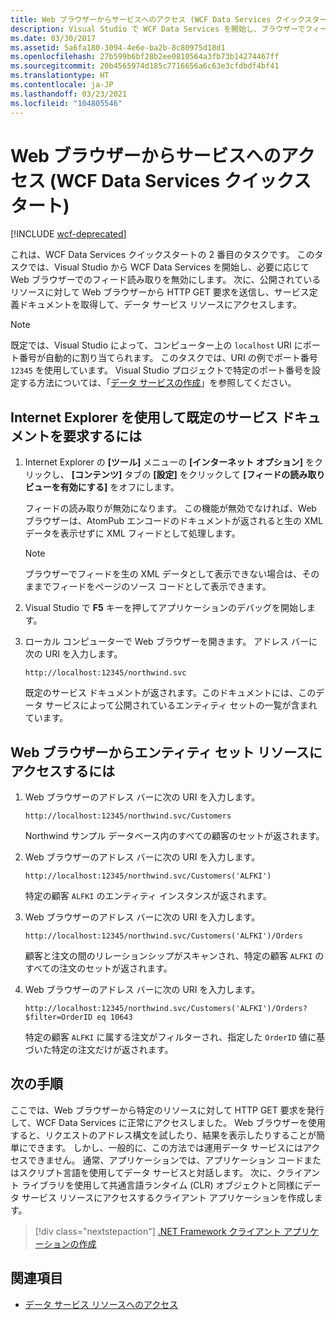 ```yaml
---
title: Web ブラウザーからサービスへのアクセス (WCF Data Services クイックスタート)
description: Visual Studio で WCF Data Services を開始し、ブラウザーでフィード読み取りを無効にする方法について説明します。 サービス定義ドキュメントを取得し、データ サービス リソースにアクセスします。
ms.date: 03/30/2017
ms.assetid: 5a6fa180-3094-4e6e-ba2b-8c80975d18d1
ms.openlocfilehash: 27b599b6bf28b2ee0810564a3fb73b14274467ff
ms.sourcegitcommit: 20b4565974d185c7716656a6c63e3cfdbdf4bf41
ms.translationtype: HT
ms.contentlocale: ja-JP
ms.lasthandoff: 03/23/2021
ms.locfileid: "104805546"
---
```

# <a name="accessing-the-service-from-a-web-browser-wcf-data-services-quickstart"></a>Web ブラウザーからサービスへのアクセス (WCF Data Services クイックスタート)

[!INCLUDE [wcf-deprecated](~/includes/wcf-deprecated.md)]

これは、WCF Data Services クイックスタートの 2 番目のタスクです。 このタスクでは、Visual Studio から WCF Data Services を開始し、必要に応じて Web ブラウザーでのフィード読み取りを無効にします。 次に、公開されているリソースに対して Web ブラウザーから HTTP GET 要求を送信し、サービス定義ドキュメントを取得して、データ サービス リソースにアクセスします。

> [!NOTE]
> 既定では、Visual Studio によって、コンピューター上の `localhost` URI にポート番号が自動的に割り当てられます。 このタスクでは、URI の例でポート番号 `12345` を使用しています。 Visual Studio プロジェクトで特定のポート番号を設定する方法については、「[データ サービスの作成](creating-the-data-service.md)」を参照してください。

## <a name="to-request-the-default-service-document-by-using-internet-explorer"></a>Internet Explorer を使用して既定のサービス ドキュメントを要求するには

1. Internet Explorer の **[ツール]** メニューの **[インターネット オプション]** をクリックし、 **[コンテンツ]** タブの **[設定]** をクリックして **[フィードの読み取りビューを有効にする]** をオフにします。

     フィードの読み取りが無効になります。 この機能が無効でなければ、Web ブラウザーは、AtomPub エンコードのドキュメントが返されると生の XML データを表示せずに XML フィードとして処理します。

    > [!NOTE]
    > ブラウザーでフィードを生の XML データとして表示できない場合は、そのままでフィードをページのソース コードとして表示できます。

2. Visual Studio で **F5** キーを押してアプリケーションのデバッグを開始します。

3. ローカル コンピューターで Web ブラウザーを開きます。 アドレス バーに次の URI を入力します。

    ```http
    http://localhost:12345/northwind.svc
    ```

     既定のサービス ドキュメントが返されます。このドキュメントには、このデータ サービスによって公開されているエンティティ セットの一覧が含まれています。

## <a name="to-access-entity-set-resources-from-a-web-browser"></a>Web ブラウザーからエンティティ セット リソースにアクセスするには

1. Web ブラウザーのアドレス バーに次の URI を入力します。

    ```http
    http://localhost:12345/northwind.svc/Customers
    ```

     Northwind サンプル データベース内のすべての顧客のセットが返されます。

2. Web ブラウザーのアドレス バーに次の URI を入力します。

    ```http
    http://localhost:12345/northwind.svc/Customers('ALFKI')
    ```

     特定の顧客 `ALFKI` のエンティティ インスタンスが返されます。

3. Web ブラウザーのアドレス バーに次の URI を入力します。

    ```http
    http://localhost:12345/northwind.svc/Customers('ALFKI')/Orders
    ```

     顧客と注文の間のリレーションシップがスキャンされ、特定の顧客 `ALFKI` のすべての注文のセットが返されます。

4. Web ブラウザーのアドレス バーに次の URI を入力します。

    ```http
    http://localhost:12345/northwind.svc/Customers('ALFKI')/Orders?$filter=OrderID eq 10643
    ```

     特定の顧客 `ALFKI` に属する注文がフィルターされ、指定した `OrderID` 値に基づいた特定の注文だけが返されます。

## <a name="next-steps"></a>次の手順

ここでは、Web ブラウザーから特定のリソースに対して HTTP GET 要求を発行して、WCF Data Services に正常にアクセスしました。 Web ブラウザーを使用すると、リクエストのアドレス構文を試したり、結果を表示したりすることが簡単にできます。 しかし、一般的に、この方法では運用データ サービスにはアクセスできません。 通常、アプリケーションでは、アプリケーション コードまたはスクリプト言語を使用してデータ サービスと対話します。 次に、クライアント ライブラリを使用して共通言語ランタイム (CLR) オブジェクトと同様にデータ サービス リソースにアクセスするクライアント アプリケーションを作成します。

> [!div class="nextstepaction"]
> [.NET Framework クライアント アプリケーションの作成](creating-the-dotnet-client-application-wcf-data-services-quickstart.md)

## <a name="see-also"></a>関連項目

- [データ サービス リソースへのアクセス](accessing-data-service-resources-wcf-data-services.md)
